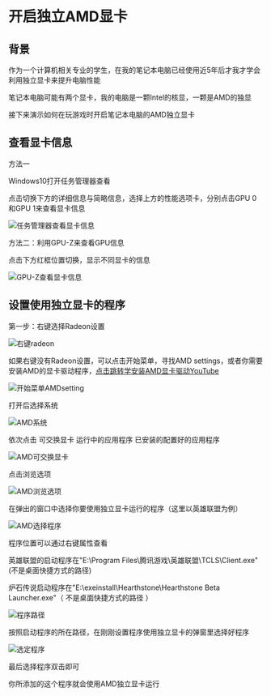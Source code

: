 # 开启独立AMD显卡

## 背景

作为一个计算机相关专业的学生，在我的笔记本电脑已经使用近5年后才我才学会利用独立显卡来提升电脑性能

笔记本电脑可能有两个显卡，我的电脑是一颗Intel的核显，一颗是AMD的独显

接下来演示如何在玩游戏时开启笔记本电脑的AMD独立显卡

## 查看显卡信息

方法一

Windows10打开任务管理器查看

点击切换下方的详细信息与简略信息，选择上方的性能选项卡，分别点击GPU 0和GPU 1来查看显卡信息

![任务管理器查看显卡信息](https://github.com/tothepythonmoon/2badaoblog/blob/master/blog/No_0023_%E5%BC%80%E5%90%AF%E7%8B%AC%E7%AB%8BAMD%E6%98%BE%E5%8D%A1/rw-1024x576.jpg?raw=true)

方法二：利用GPU-Z来查看GPU信息

点击下方红框位置切换，显示不同显卡的信息

![GPU-Z查看显卡信息](https://github.com/tothepythonmoon/2badaoblog/blob/master/blog/No_0023_%E5%BC%80%E5%90%AF%E7%8B%AC%E7%AB%8BAMD%E6%98%BE%E5%8D%A1/GPUZ.gif?raw=true)

## 设置使用独立显卡的程序

第一步：右键选择Radeon设置

![右键radeon](https://github.com/tothepythonmoon/2badaoblog/blob/master/blog/No_0023_%E5%BC%80%E5%90%AF%E7%8B%AC%E7%AB%8BAMD%E6%98%BE%E5%8D%A1/youjian-1024x576.jpeg?raw=true)

如果右键没有Radeon设置，可以点击开始菜单，寻找AMD settings，或者你需要安装AMD的显卡驱动程序，[点击跳转学安装AMD显卡驱动YouTube](https://www.youtube.com/watch?v=QBYCSwnSSCs)

![开始菜单AMDsetting](https://github.com/tothepythonmoon/2badaoblog/blob/master/blog/No_0023_%E5%BC%80%E5%90%AF%E7%8B%AC%E7%AB%8BAMD%E6%98%BE%E5%8D%A1/output-1024x576.jpeg?raw=true)

打开后选择系统

![AMD系统](https://github.com/tothepythonmoon/2badaoblog/blob/master/blog/No_0023_%E5%BC%80%E5%90%AF%E7%8B%AC%E7%AB%8BAMD%E6%98%BE%E5%8D%A1/AMD%E7%B3%BB%E7%BB%9F.jpeg?raw=true)

依次点击 可交换显卡 运行中的应用程序 已安装的配置好的应用程序

![AMD可交换显卡](https://github.com/tothepythonmoon/2badaoblog/blob/master/blog/No_0023_%E5%BC%80%E5%90%AF%E7%8B%AC%E7%AB%8BAMD%E6%98%BE%E5%8D%A1/AMD%E5%8F%AF%E4%BA%A4%E6%8D%A2%E6%98%BE%E5%8D%A1jpeg.jpeg?raw=true)

点击浏览选项

![AMD浏览选项](https://github.com/tothepythonmoon/2badaoblog/blob/master/blog/No_0023_%E5%BC%80%E5%90%AF%E7%8B%AC%E7%AB%8BAMD%E6%98%BE%E5%8D%A1/AMD%E6%B5%8F%E8%A7%88%E9%80%89%E9%A1%B9.jpeg?raw=true)

在弹出的窗口中选择你要使用独立显卡运行的程序（这里以英雄联盟为例）

![AMD选择程序](https://github.com/tothepythonmoon/2badaoblog/blob/master/blog/No_0023_%E5%BC%80%E5%90%AF%E7%8B%AC%E7%AB%8BAMD%E6%98%BE%E5%8D%A1/AMD%E9%80%89%E6%8B%A9%E7%A8%8B%E5%BA%8F.jpeg?raw=true)

程序位置可以通过右键属性查看

英雄联盟的启动程序在"E:\Program Files\腾讯游戏\英雄联盟\TCLS\Client.exe"(不是桌面快捷方式的路径)

炉石传说启动程序在"E:\exeinstall\Hearthstone\Hearthstone Beta Launcher.exe"（ 不是桌面快捷方式的路径 ）

![程序路径](https://github.com/tothepythonmoon/2badaoblog/blob/master/blog/No_0023_%E5%BC%80%E5%90%AF%E7%8B%AC%E7%AB%8BAMD%E6%98%BE%E5%8D%A1/%E7%A8%8B%E5%BA%8F%E8%B7%AF%E5%BE%84.jpeg?raw=true)

按照启动程序的所在路径，在刚刚设置程序使用独立显卡的弹窗里选择好程序

![选定程序](https://github.com/tothepythonmoon/2badaoblog/blob/master/blog/No_0023_%E5%BC%80%E5%90%AF%E7%8B%AC%E7%AB%8BAMD%E6%98%BE%E5%8D%A1/%E9%80%89%E5%AE%9A%E7%A8%8B%E5%BA%8F.jpeg?raw=true)

最后选择程序双击即可

你所添加的这个程序就会使用AMD独立显卡运行
